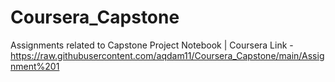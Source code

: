 # Coursera_Capstone
Assignments related to Capstone Project Notebook | Coursera
Link - https://raw.githubusercontent.com/aqdam11/Coursera_Capstone/main/Assignment%201
